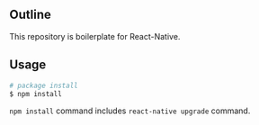 ## Outline

This repository is boilerplate for React-Native.

## Usage

```zsh
# package install
$ npm install
```

`npm install` command includes `react-native upgrade` command.
